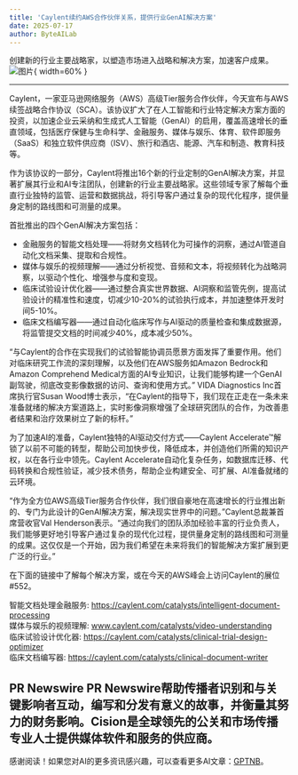 ```yaml
---
title: 'Caylent续约AWS合作伙伴关系，提供行业GenAI解决方案'
date: 2025-07-17
author: ByteAILab
---
```


创建新的行业主要战略家，以塑造市场进入战略和解决方案，加速客户成果。![图片](https://ai-techpark.com/wp-content/uploads/Caylent-Rene.jpg){ width=60% }

---


Caylent，一家亚马逊网络服务（AWS）高级Tier服务合作伙伴，今天宣布与AWS续签战略合作协议（SCA）。该协议扩大了在人工智能和行业特定解决方案方面的投资，以加速企业云采纳和生成式人工智能（GenAI）的启用，覆盖高速增长的垂直领域，包括医疗保健与生命科学、金融服务、媒体与娱乐、体育、软件即服务（SaaS）和独立软件供应商（ISV）、旅行和酒店、能源、汽车和制造、教育科技等。

作为该协议的一部分，Caylent将推出16个新的行业定制的GenAI解决方案，并显著扩展其行业和AI专注团队，创建新的行业主要战略家。这些领域专家了解每个垂直行业独特的监管、运营和数据挑战，将引导客户通过复杂的现代化程序，提供量身定制的路线图和可测量的成果。

首批推出的四个GenAI解决方案包括：

- 金融服务的智能文档处理——将财务文档转化为可操作的洞察，通过AI管道自动化文档采集、提取和合规性。
- 媒体与娱乐的视频理解——通过分析视觉、音频和文本，将视频转化为战略洞察，以驱动个性化、增强参与度和变现。
- 临床试验设计优化器——通过整合真实世界数据、AI洞察和监管先例，提高试验设计的精准性和速度，切减少10-20%的试验执行成本，并加速整体开发时间5-10%。
- 临床文档编写器——通过自动化临床写作与AI驱动的质量检查和集成数据源，将监管提交文档的时间减少40%，成本减少50%。

“与Caylent的合作在实现我们的试验智能协调员愿景方面发挥了重要作用。他们对临床研究工作流的深刻理解，以及他们在AWS服务如Amazon Bedrock和Amazon Comprehend Medical方面的AI专业知识，让我们能够构建一个GenAI副驾驶，彻底改变影像数据的访问、查询和使用方式。” VIDA Diagnostics Inc首席执行官Susan Wood博士表示，“在Caylent的指导下，我们现在正走在一条未来准备就绪的解决方案道路上，实时影像洞察增强了全球研究团队的合作，为改善患者结果和治疗效果树立了新的标杆。”

为了加速AI的准备，Caylent独特的AI驱动交付方式——Caylent Accelerate™解锁了以前不可能的转型，帮助公司加快步伐，降低成本，并创造他们所需的知识产权，以在各行业中领先。Caylent Accelerate自动化复杂任务，如数据库迁移、代码转换和合规性验证，减少技术债务，帮助企业构建安全、可扩展、AI准备就绪的云环境。

“作为全方位AWS高级Tier服务合作伙伴，我们很自豪地在高速增长的行业推出新的、专门为此设计的GenAI解决方案，解决现实世界中的问题。”Caylent总裁兼首席营收官Val Henderson表示。“通过向我们的团队添加经验丰富的行业负责人，我们能够更好地引导客户通过复杂的现代化过程，提供量身定制的路线图和可测量的成果。这仅仅是一个开始，因为我们希望在未来将我们的智能解决方案扩展到更广泛的行业。”

在下面的链接中了解每个解决方案，或在今天的AWS峰会上访问Caylent的展位#552。

智能文档处理金融服务: https://caylent.com/catalysts/intelligent-document-processing  
媒体与娱乐的视频理解: www.caylent.com/catalysts/video-understanding  
临床试验设计优化器: https://caylent.com/catalysts/clinical-trial-design-optimizer  
临床文档编写器: https://caylent.com/catalysts/clinical-document-writer  

PR Newswire PR Newswire帮助传播者识别和与关键影响者互动，编写和分发有意义的故事，并衡量其努力的财务影响。Cision是全球领先的公关和市场传播专业人士提供媒体软件和服务的供应商。
---
感谢阅读！如果您对AI的更多资讯感兴趣，可以查看更多AI文章：[GPTNB](https://gptnb.com)。